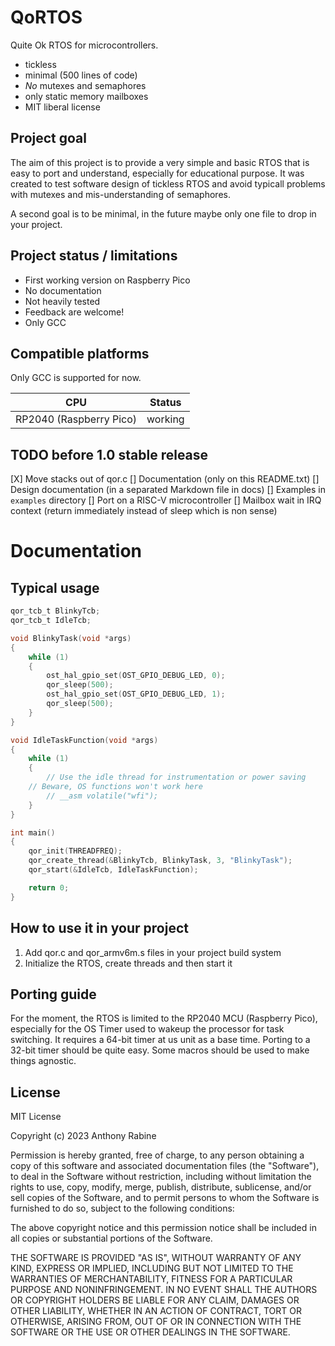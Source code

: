 # QoRTOS

Quite Ok RTOS for microcontrollers.

- tickless
- minimal (500 lines of code)
- *No* mutexes and semaphores
- only static memory mailboxes
- MIT liberal license

## Project goal

The aim of this project is to provide a very simple and basic RTOS that is easy to port and understand, especially for educational purpose. It was created to test software design of tickless RTOS and avoid typicall problems with mutexes and mis-understanding of semaphores.

A second goal is to be minimal, in the future maybe only one file to drop in your project.


## Project status / limitations

- First working version on Raspberry Pico
- No documentation
- Not heavily tested
- Feedback are welcome!
- Only GCC

## Compatible platforms

Only GCC is supported for now.

| CPU  | Status |
| ------- | ---------- |
| RP2040 (Raspberry Pico)  |   working  |

## TODO before 1.0 stable release

[X] Move stacks out of qor.c
[] Documentation (only on this README.txt)
[] Design documentation (in a separated Markdown file in docs)
[] Examples in `examples` directory
[] Port on a RISC-V microcontroller
[] Mailbox wait in IRQ context (return immediately instead of sleep which is non sense)

# Documentation

## Typical usage

```C
qor_tcb_t BlinkyTcb;
qor_tcb_t IdleTcb;

void BlinkyTask(void *args)
{
    while (1)
    {
        ost_hal_gpio_set(OST_GPIO_DEBUG_LED, 0);
        qor_sleep(500);
        ost_hal_gpio_set(OST_GPIO_DEBUG_LED, 1);
        qor_sleep(500);
    }
}

void IdleTaskFunction(void *args)
{
    while (1)
    {
        // Use the idle thread for instrumentation or power saving
	// Beware, OS functions won't work here
        // __asm volatile("wfi");
    }
}

int main()
{
    qor_init(THREADFREQ);
    qor_create_thread(&BlinkyTcb, BlinkyTask, 3, "BlinkyTask");
    qor_start(&IdleTcb, IdleTaskFunction);

    return 0;
}
```

## How to use it in your project

1. Add qor.c and qor_armv6m.s files in your project build system
2. Initialize the RTOS, create threads and then start it

## Porting guide

For the moment, the RTOS is limited to the RP2040 MCU (Raspberry Pico), especially for the OS Timer used to wakeup the processor for task switching. It requires a 64-bit timer at us unit as a base time.
Porting to a 32-bit timer should be quite easy. Some macros should be used to make things agnostic.

## License

MIT License

Copyright (c) 2023 Anthony Rabine

Permission is hereby granted, free of charge, to any person obtaining a copy
of this software and associated documentation files (the "Software"), to deal
in the Software without restriction, including without limitation the rights
to use, copy, modify, merge, publish, distribute, sublicense, and/or sell
copies of the Software, and to permit persons to whom the Software is
furnished to do so, subject to the following conditions:

The above copyright notice and this permission notice shall be included in all
copies or substantial portions of the Software.

THE SOFTWARE IS PROVIDED "AS IS", WITHOUT WARRANTY OF ANY KIND, EXPRESS OR
IMPLIED, INCLUDING BUT NOT LIMITED TO THE WARRANTIES OF MERCHANTABILITY,
FITNESS FOR A PARTICULAR PURPOSE AND NONINFRINGEMENT. IN NO EVENT SHALL THE
AUTHORS OR COPYRIGHT HOLDERS BE LIABLE FOR ANY CLAIM, DAMAGES OR OTHER
LIABILITY, WHETHER IN AN ACTION OF CONTRACT, TORT OR OTHERWISE, ARISING FROM,
OUT OF OR IN CONNECTION WITH THE SOFTWARE OR THE USE OR OTHER DEALINGS IN THE
SOFTWARE.



